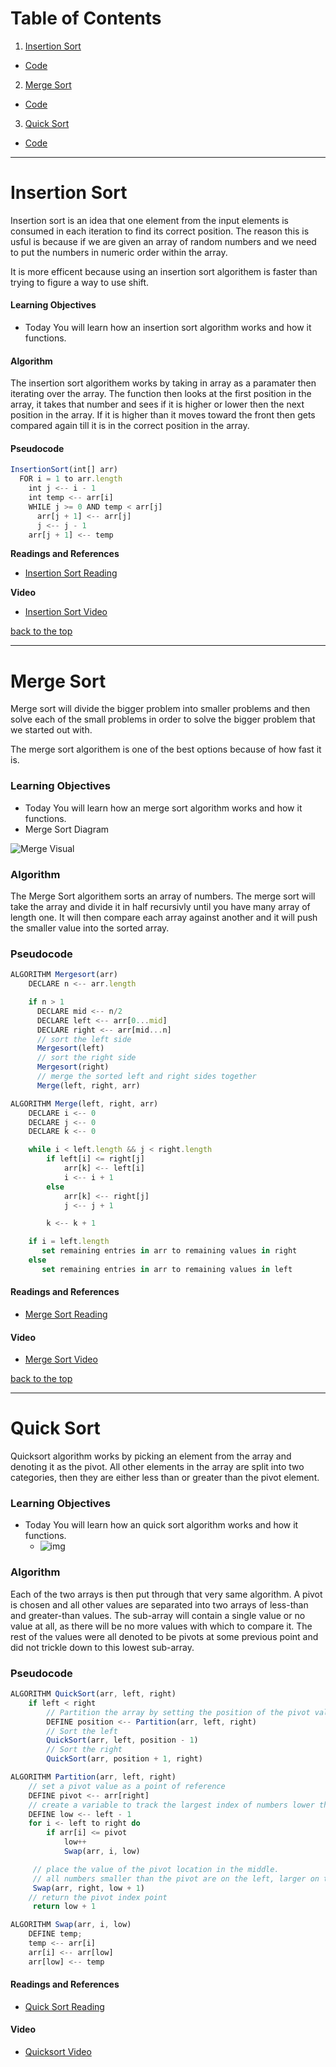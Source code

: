 # Table of Contents
1. [Insertion Sort](#Insertion-Sort)
  * [Code](https://github.com/KlNGU/data-structures-and-algorithms/blob/master/data-structures/sort/insertion/insertion-sort.js)
2. [Merge Sort](#Merge-Sort)
  * [Code](https://github.com/KlNGU/data-structures-and-algorithms/blob/master/data-structures/sort/merge/merge-sort.js)
3. [Quick Sort](#Quick-Sort)
  * [Code](https://github.com/KlNGU/data-structures-and-algorithms/blob/master/data-structures/sort/quick/quick-sort.js)

---

# Insertion Sort

Insertion sort is an idea that one element from the input elements is consumed in each iteration to find its correct position. The reason this is usful is because if we are given an array of random numbers and we need to put the numbers in numeric order within the array.

It is more efficent because using an insertion sort algorithem is faster than trying to figure a way to use shift.

#### Learning Objectives
* Today You will learn how an insertion sort algorithm works and how it functions. 

#### Algorithm
The insertion sort algorithem works by taking in array as a paramater then iterating over the array. The function then looks at the first position in the array, it takes that number and sees if it is higher or lower then the next position in the array. If it is higher than it moves toward the front then gets compared again till it is in the correct position in the array.

#### Pseudocode

```javascript
InsertionSort(int[] arr)
  FOR i = 1 to arr.length
    int j <-- i - 1
    int temp <-- arr[i]
    WHILE j >= 0 AND temp < arr[j]
      arr[j + 1] <-- arr[j]
      j <-- j - 1
    arr[j + 1] <-- temp
```

**Readings and References**

* [Insertion Sort Reading](https://www.geeksforgeeks.org/insertion-sort/)

**Video**

* [Insertion Sort Video](youtube.com/watch?v=OGzPmgsI-pQ)

[back to the top](#Table-of-Contents)

---

# Merge Sort
Merge sort will divide the bigger problem into smaller problems and then solve each of the small problems in order to solve the bigger problem that we started out with.

The merge sort algorithem is one of the best options because of how fast it is.

### Learning Objectives
* Today You will learn how an merge sort algorithm works and how it functions.
* Merge Sort Diagram

![Merge Visual](http://cdn.differencebetween.net/wp-content/uploads/2018/11/Difference-between-Quick-Sort-and-Merge-Sort-.png)

### Algorithm
The Merge Sort algorithem sorts an array of numbers. The merge sort will take the array and divide it in half recursivly until you have many array of length one. It will then compare each array against another and it will push the smaller value into the sorted array.

### Pseudocode

```javascript
ALGORITHM Mergesort(arr)
    DECLARE n <-- arr.length

    if n > 1
      DECLARE mid <-- n/2
      DECLARE left <-- arr[0...mid]
      DECLARE right <-- arr[mid...n]
      // sort the left side
      Mergesort(left)
      // sort the right side
      Mergesort(right)
      // merge the sorted left and right sides together
      Merge(left, right, arr)

ALGORITHM Merge(left, right, arr)
    DECLARE i <-- 0
    DECLARE j <-- 0
    DECLARE k <-- 0

    while i < left.length && j < right.length
        if left[i] <= right[j]
            arr[k] <-- left[i]
            i <-- i + 1
        else
            arr[k] <-- right[j]
            j <-- j + 1

        k <-- k + 1

    if i = left.length
       set remaining entries in arr to remaining values in right
    else
       set remaining entries in arr to remaining values in left
```

#### Readings and References
* [Merge Sort Reading](https://medium.com/javascript-in-plain-english/javascript-merge-sort-3205891ac060)

#### Video
* [Merge Sort Video](youtube.com/watch?v=KF2j-9iSf4Q&index=27&list=PLLXdhg_r2hKA7DPDsunoDZ-Z769jWn4R8)

[back to the top](#Table-of-Contents)

---

# Quick Sort
Quicksort algorithm works by picking an element from the array and denoting it as the pivot. All other elements in the array are split into two categories, then they are either less than or greater than the pivot element.

### Learning Objectives
* Today You will learn how an quick sort algorithm works and how it functions.
  * ![img](http://cdn.differencebetween.net/wp-content/uploads/2018/11/Difference-between-Quick-Sort-and-Merge-Sort-.png)

### Algorithm
Each of the two arrays is then put through that very same algorithm. A pivot is chosen and all other values are separated into two arrays of less-than and greater-than values. The sub-array will contain a single value or no value at all, as there will be no more values with which to compare it. The rest of the values were all denoted to be pivots at some previous point and did not trickle down to this lowest sub-array.

### Pseudocode

```javascript
ALGORITHM QuickSort(arr, left, right)
    if left < right
        // Partition the array by setting the position of the pivot value 
        DEFINE position <-- Partition(arr, left, right)
        // Sort the left
        QuickSort(arr, left, position - 1)
        // Sort the right
        QuickSort(arr, position + 1, right)

ALGORITHM Partition(arr, left, right)
    // set a pivot value as a point of reference
    DEFINE pivot <-- arr[right]
    // create a variable to track the largest index of numbers lower than the defined pivot
    DEFINE low <-- left - 1
    for i <- left to right do
        if arr[i] <= pivot
            low++
            Swap(arr, i, low)

     // place the value of the pivot location in the middle.
     // all numbers smaller than the pivot are on the left, larger on the right. 
     Swap(arr, right, low + 1)
    // return the pivot index point
     return low + 1

ALGORITHM Swap(arr, i, low)
    DEFINE temp;
    temp <-- arr[i]
    arr[i] <-- arr[low]
    arr[low] <-- temp
```

#### Readings and References
* [Quick Sort Reading](https://guide.freecodecamp.org/algorithms/sorting-algorithms/quick-sort/)

#### Video
* [Quicksort Video](https://www.youtube.com/watch?v=MZaf_9IZCrc)
